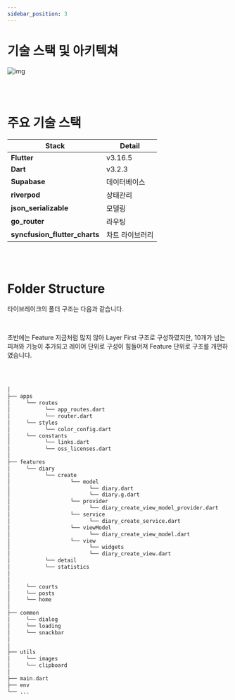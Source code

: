```yaml
---
sidebar_position: 3
---
```


# 기술 스택 및 아키텍쳐


![img](/img/sideproject/tech_stacks/tech_stack.png)

<br/>
<br/>


# 주요 기술 스택

| Stack          | Detail                     | 
| ----------------- | ------------------------ |
| **Flutter**        | v3.16.5          |                                   
| **Dart** | v3.2.3  |                                   
| **Supabase**       | 데이터베이스 |                                   
| **riverpod**      |    상태관리   |
| **json_serializable**      |    모델링   |
| **go_router**      |    라우팅   |
| **syncfusion_flutter_charts**      |    차트 라이브러리   |

<br/>
<br/>

# Folder Structure

타이브레이크의 폴더 구조는 다음과 같습니다. 

<br/>

초반에는 Feature 지금처럼 많지 않아 Layer First 구조로 구성하였지만,
10개가 넘는 피쳐와 기능이 추가되고 레이어 단위로 구성이 힘들어져 Feature 단위로 구조를 개편하였습니다.


<br/>
<br/>


```bash
│
├── apps
│     └── routes
│           └── app_routes.dart
│           └── router.dart
│     └── styles
│           └── color_config.dart
│     └── constants
│           └── links.dart
│           └── oss_licenses.dart
│
├── features
│     └── diary
│           └── create
│                   └── model
│                         └── diary.dart
│                         └── diary.g.dart
│                   └── provider
│                         └── diary_create_view_model_provider.dart
│                   └── service
│                         └── diary_create_service.dart
│                   └── viewModel
│                         └── diary_create_view_model.dart
│                   └── view
│                         └── widgets
│                         └── diary_create_view.dart
│           └── detail
│           └── statistics
│
│
│     └── courts
│     └── posts
│     └── home
│
├── common
│     └── dialog
│     └── loading
│     └── snackbar
│
│
├── utils
│     └── images
│     └── clipboard
│
├── main.dart
├── env
└── ...

```


<br/>
<br/>


